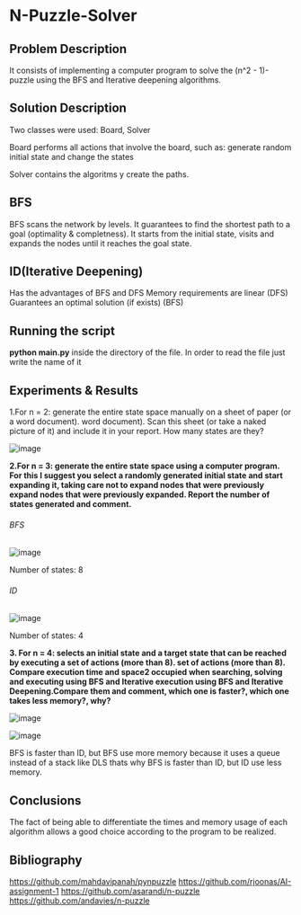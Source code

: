 # N-Puzzle-Solver

## Problem Description

It consists of implementing a computer program to solve the (n^2 - 1)-puzzle using the BFS and Iterative deepening algorithms.

## Solution Description

Two classes were used: Board, Solver

Board performs all actions that involve the board, such as: generate random initial state and change the states

Solver contains the algoritms y create the paths.

## BFS
BFS scans the network by levels. It guarantees to find the shortest path to a goal (optimality & completness).
It starts from the initial state, visits and expands the nodes until it reaches the goal state. 

## ID(Iterative Deepening)
Has the advantages of BFS and DFS 
Memory requirements are linear (DFS) Guarantees an optimal solution (if exists) (BFS)

## Running the script

**python main.py** inside the directory of the file.
In order to read the file just write the name of it

## Experiments & Results
1.For n = 2: generate the entire state space manually on a sheet of paper (or a word document).
word document). Scan this sheet (or take a naked picture of it) and include it in your report. How many states are they?

![image](https://user-images.githubusercontent.com/58644744/132279530-5967ea99-c14e-4ce6-8df3-64574bbb3c34.jpeg)

**2.For n = 3: generate the entire state space using a computer program. For this I suggest you
select a randomly generated initial state and start expanding it, taking care not to expand nodes that were previously
expand nodes that were previously expanded. Report the number of states generated and comment.**

###### BFS

![image](https://user-images.githubusercontent.com/72448046/132282286-aa7161b3-d88f-410f-b9f5-a28c943ba455.png)

Number of states: 8

###### ID

![image](https://user-images.githubusercontent.com/72448046/132282332-a2fa45f1-750e-4d90-a6c2-bad380394895.png)

Number of states: 4

**3. For n = 4: selects an initial state and a target state that can be reached by executing a set of actions (more than 8).
set of actions (more than 8). Compare execution time and space2 occupied when searching, solving and executing using BFS and Iterative
execution using BFS and Iterative Deepening.Compare them and comment, which one is faster?, which one takes less memory?, why?**


![image](https://user-images.githubusercontent.com/72448046/132282576-69c1a1ff-dd69-4cc6-90b4-493b81579844.png)

![image](https://user-images.githubusercontent.com/72448046/132282598-33337d2d-9d16-42b7-9dee-d5d99db1eb0a.png)


BFS is faster than ID, but BFS use more memory because it uses a queue instead of a stack like DLS thats why BFS is faster than ID, but ID use less memory.

## Conclusions
The fact of being able to differentiate the times and memory usage of each algorithm allows a good choice according to the program to be realized.
## Bibliography
https://github.com/mahdavipanah/pynpuzzle
https://github.com/rjoonas/AI-assignment-1
https://github.com/asarandi/n-puzzle
https://github.com/andavies/n-puzzle


